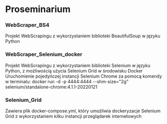 # Proseminarium

<h3><b> WebScraper_BS4 </b></h3>

Projekt WebScrapingu z wykorzystaniem biblioteki BeautifulSoup w języku Python

<h3><b> WebScraper_Selenium_docker </b></h3>

Projekt WebScrapingu z wykorzystaniem biblioteki Selenium w języku Python, z możliwością użycia Selenium Grid w środowisku Docker
Uruchomienie pojedyńczej instancji Selenium Chrome za pomocą komendy w terminalu:
docker run -d -p 4444:4444 --shm-size="2g" selenium/standalone-chrome:4.1.1-20220121

<h3><b> Selenium_Grid </b></h3>

Zawiera plik docker-compose.yml, który umożliwia dockeryzacje Selenium Grid z wykorzystaniem kilku instancji przeglądarek internetowych
